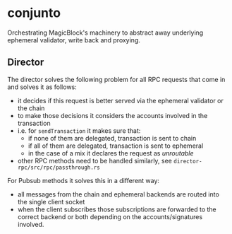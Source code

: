 # conjunto

Orchestrating MagicBlock's machinery to abstract away underlying ephemeral validator, write
back and proxying.

## Director

The director solves the following problem for all RPC requests that come in and solves it as
follows:

- it decides if this request is better served via the ephemeral validator or the chain
- to make those decisions it considers the accounts involved in the transaction
- i.e. for `sendTransaction` it makes sure that:
  - if none of them are delegated, transaction is sent to chain
  - if all of them are delegated, transaction is sent to ephemeral
  - in the case of a mix it declares the request as _unroutable_
- other RPC methods need to be handled similarly, see `director-rpc/src/rpc/passthrough.rs`

For Pubsub methods it solves this in a different way:

- all messages from the chain and ephemeral backends are routed into the single client socket
- when the client subscribes those subscriptions are forwarded to the correct backend or both
depending on the accounts/signatures involved.